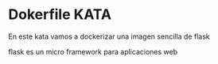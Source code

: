 # Dokerfile KATA

En este kata vamos a dockerizar una imagen sencilla de flask

flask es un micro framework para aplicaciones web
